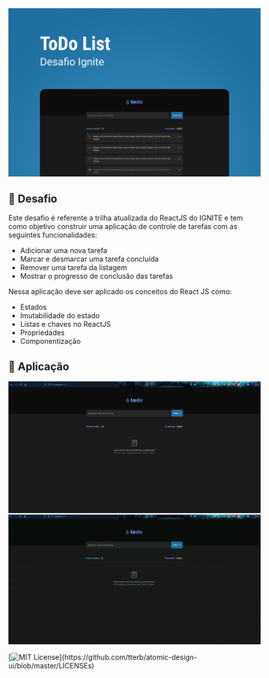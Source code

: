 <img alt="ignit" src="screen/Capa.png" />

## :bookmark_tabs: Desafio
Este desafio é referente a trilha atualizada do ReactJS do IGNITE e tem como objetivo construir uma aplicação de controle de tarefas com as seguintes funcionalidades:

  - Adicionar uma nova tarefa
  - Marcar e desmarcar uma tarefa concluída
  - Remover uma tarefa da listagem
  - Mostrar o progresso de conclusão das tarefas

Nessa aplicação deve ser aplicado os conceitos do React JS como:

  - Estados
  - Imutabilidade do estado
  - Listas e chaves no ReactJS
  - Propriedades
  - Componentização
  
## :sparkler: Aplicação

<img alt="front" src="screen/withou_task.JPG" />
<img alt="front" src="screen/toDo.gif" />

[![MIT License](https://img.shields.io/apm/l/atomic-design-ui.svg?)](https://github.com/tterb/atomic-design-ui/blob/master/LICENSEs)
